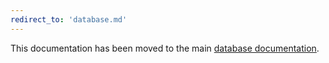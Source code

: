 ```yaml
---
redirect_to: 'database.md'
---
```


This documentation has been moved to the main
[database documentation](database.md#configure_using_omnibus_for_high_availability).

